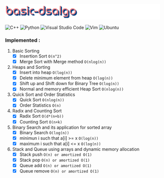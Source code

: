 ![logo](logo.png)

<img alt="C++" src="https://img.shields.io/badge/c++-%2300599C.svg?style=for-the-badge&logo=c%2B%2B&logoColor=white"/>
<img alt="Python" src="https://img.shields.io/badge/python-%2314354C.svg?style=for-the-badge&logo=python&logoColor=white"/>
<img alt="Visual Studio Code" src="https://img.shields.io/badge/VisualStudioCode-0078d7.svg?style=for-the-badge&logo=visual-studio-code&logoColor=white"/>
<img alt="Vim" src="https://img.shields.io/badge/VIM-%2311AB00.svg?style=for-the-badge&logo=vim&logoColor=white"/>
<img alt="Ubuntu" src="https://img.shields.io/badge/Ubuntu-E95420?style=for-the-badge&logo=ubuntu&logoColor=white" />


### Implemented :
1. Basic Sorting
    - [x] Insertion Sort ```O(n^2)```
    - [x] Merge Sort with Merge method ```O(nlog(n))```
2. Heaps and Sorting 
    - [x] Insert into heap ```O(log(n))``` 
    - [x] Delete minimum element from heap ```O(log(n))```
    - [x] Shift up and Shift down for Binary Tree ```O(log(n))```
    - [x] Normal and memory efficient Heap Sort ```O(nlog(n))```
3. Quick Sort and Order Statistics
    - [x] Quick Sort ```O(nlog(n))```
    - [x] Order Statistics ```O(n)```
4. Radix and Counting Sort
    - [x] Radix Sort ```O(d*(n+b))```
    - [x] Counting Sort ```O(n+k)```
5. Binary Search and its application for sorted array
    - [x] Binary Search ```O(log(n))```
    - [x] minimun i such that a[i] >= x ```O(log(n))```
    - [x] maximum i such that a[i] <= x ```O(log(n))```
6. Stack and Queue using arrays and dynamic memory allocation
    - [x] Stack push ```O(n) or amortized O(1)```
    - [x] Stack pop ```O(n) or amortized O(1)```
    - [x] Queue add ```O(n) or amortized O(1)```
    - [x] Queue remove ```O(n) or amortized O(1)```